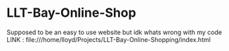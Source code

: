 # LLT-Bay-Online-Shop
Supposed to be an easy to use website but idk whats wrong with my code
LINK : file:///home/lloyd/Projects/LLT-Bay-Online-Shopping/index.html
